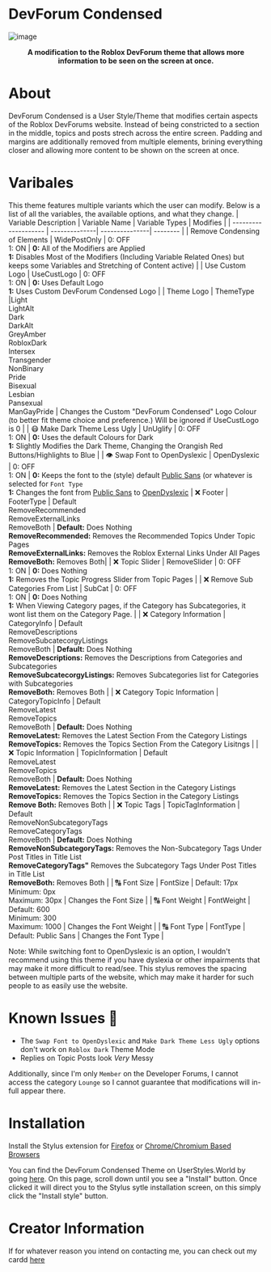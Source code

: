 # DevForum Condensed
![image](https://github.com/ThatOneUnoriginal/DevForum-Condensed/assets/70731807/2bcb336b-fa05-4b45-ac18-b1ad5eb119ce)
<b><p align="center">A modification to the Roblox DevForum theme that allows more information to be seen on the screen at once.</p></b>
# About
DevForum Condensed is a User Style/Theme that modifies certain aspects of the Roblox DevForums website. Instead of being constricted to a section in the middle, topics and posts strech across the entire screen. Padding and margins are additionally removed from multiple elements, brining everything closer and allowing more content to be shown on the screen at once.

# Varibales
This theme features multiple variants which the user can modify. Below is a list of all the variables, the available options, and what they change.
| Variable Description | Variable Name | Variable Types | Modifies |
| -------------------- | --------------| ---------------| -------- |
| Remove Condensing of Elements | WidePostOnly | 0: OFF<br> 1: ON | **0:** All of the Modifiers are Applied<br>**1:** Disables Most of the Modifiers (Including Variable Related Ones) but keeps some Variables and Stretching of Content active) |
| Use Custom Logo | UseCustLogo | 0: OFF<br> 1: ON | **0:** Uses Default Logo<br>**1:** Uses Custom DevForum Condensed Logo |
| Theme Logo | ThemeType  |Light<br>LightAlt<br>Dark<br>DarkAlt<br>GreyAmber<br>RobloxDark<br>Intersex<br>Transgender<br>NonBinary<br>Pride<br>Bisexual<br>Lesbian<br>Pansexual<br>ManGayPride | Changes the Custom "DevForum Condensed" Logo Colour (to better fit theme choice and preference.) Will be ignored if UseCustLogo is 0 |
| 😷 Make Dark Theme Less Ugly | UnUglify | 0: OFF<br> 1: ON | **0:** Uses the default Colours for Dark<br>**1:** Slightly Modifies the Dark Theme, Changing the Orangish Red Buttons/Highlights to Blue |
| 👁️ Swap Font to OpenDyslexic | OpenDyslexic | 0: OFF<br> 1: ON | **0:** Keeps the font to the (style) default [Public Sans](https://fonts.google.com/specimen/Public+Sans) (or whatever is selected for ``Font Type``<br>**1:** Changes the font from [Public Sans](https://fonts.google.com/specimen/Public+Sans) to [OpenDyslexic](https://opendyslexic.org)
| ❌ Footer | FooterType | Default<br>RemoveRecommended<br>RemoveExternalLinks<br>RemoveBoth | **Default:** Does Nothing<br>**RemoveRecommended:** Removes the Recommended Topics Under Topic Pages<br>**RemoveExternalLinks:** Removes the Roblox External Links Under All Pages<br>**RemoveBoth:** Removes Both|
| ❌ Topic Slider | RemoveSlider | 0: OFF<br> 1: ON | **0:** Does Nothing<br>**1:** Removes the Topic Progress Slider from Topic Pages |
| ❌ Remove Sub Categories From List | SubCat | 0: OFF<br> 1: ON | **0:** Does Nothing<br>**1:** When Viewing Category pages, if the Category has Subcategories, it wont list them on the Category Page. | 
| ❌ Category Information | CategoryInfo | Default<br>RemoveDescriptions<br>RemoveSubcatecorgyListings<br>RemoveBoth | **Default:** Does Nothing<br>**RemoveDescriptions:** Removes the Descriptions from Categories and Subcategories<br>**RemoveSubcatecorgyListings:** Removes Subcategories list for Categories with Subcategories<br>**RemoveBoth:** Removes Both |
| ❌ Category Topic Information | CategoryTopicInfo | Default<br>RemoveLatest<br>RemoveTopics<br>RemoveBoth | **Default:** Does Nothing<br>**RemoveLatest:** Removes the Latest Section From the Category Listings<br>**RemoveTopics:** Removes the Topics Section From the Category Lisitngs |
| ❌ Topic Information | TopicInformation | Default<br>RemoveLatest<br>RemoveTopics<br>RemoveBoth | **Default:** Does Nothing<br>**RemoveLatest:** Removes the Latest Section in the Category Listings<br>**RemoveTopics:** Removes the Topics Section in the Category Listings<br>**Remove Both:** Removes Both |
| ❌ Topic Tags | TopicTagInformation | Default<br>RemoveNonSubcategoryTags<br>RemoveCategoryTags<br>RemoveBoth | **Default:** Does Nothing<br>**RemoveNonSubcategoryTags:** Removes the Non-Subcategory Tags Under Post Titles in Title List<br>**RemoveCategoryTags"** Removes the Subcategory Tags Under Post Titles in Title List<br>**RemoveBoth:** Removes Both |
| 🔠 Font Size | FontSize | Default: 17px<br>Minimum: 0px<br>Maximum: 30px | Changes the Font Size |
| 🔠 Font Weight | FontWeight | Default: 600<br>Minimum: 300<br>Maximum: 1000 | Changes the Font Weight |
| 🔠 Font Type | FontType | Default: Public Sans | Changes the Font Type |

Note: While switching font to OpenDyslexic is an option, I wouldn't recommend using this theme if you have dyslexia or other impairments that may make it more difficult to read/see. This stylus removes the spacing between multiple parts of the website, which may make it harder for such people to as easily use the website.

# Known Issues 🚧
* The ``Swap Font to OpenDyslexic`` and ``Make Dark Theme Less Ugly`` options don't work on ``Roblox Dark`` Theme Mode
* Replies on Topic Posts look <i>Very</i> Messy
  
Additionally, since I'm only ``Member`` on the Developer Forums, I cannot access the category ``Lounge`` so I cannot guarantee that modifications will in-full appear there.
# Installation
Install the Stylus extension for [Firefox](https://addons.mozilla.org/firefox/addon/styl-us/) or [Chrome/Chromium Based Browsers](https://chrome.google.com/webstore/detail/stylus/clngdbkpkpeebahjckkjfobafhncgmne) 

You can find the DevForum Condensed Theme on UserStyles.World by going [here](https://userstyles.world/style/12599/devforum-condensed). On this page, scroll down until you see a "Install" button. Once clicked it will direct you to the Stylus sytle installation screen, on this simply click the "Install style" button.

# Creator Information
If for whatever reason you intend on contacting me, you can check out my cardd [here](https://thatoneunoriginal.carrd.co)



